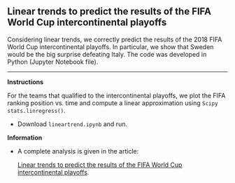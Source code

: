 ## Linear trends to predict the results of the FIFA World Cup intercontinental playoffs

Considering linear trends, we correctly predict the results of the 2018 FIFA World Cup intercontinental playoffs. In particular, we show that Sweden would be the big surprise defeating Italy. The code was developed in Python (Jupyter Notebook file).
<hr>

**Instructions**

For the teams that qualified to the intercontinental playoffs, we plot the FIFA ranking position vs. time and compute a linear approximation using `Scipy stats.linregress()`.

- Download `lineartrend.ipynb` and run. 



**Information**
- A complete analysis is given in the article: 
  
  [Linear trends to predict the results of the FIFA World Cup intercontinental playoffs](https://nepy.pe/article.php?pid=6249e1fcdf5be&lan=en). 

